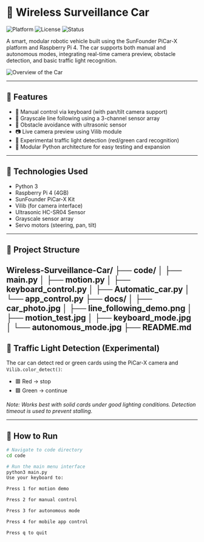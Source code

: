 # 🚗 Wireless Surveillance Car
![Platform](https://img.shields.io/badge/Platform-Raspberry%20Pi-lightgrey?logo=raspberrypi)
![License](https://img.shields.io/badge/License-MIT-green)
![Status](https://img.shields.io/badge/Project-Active-brightgreen)

A smart, modular robotic vehicle built using the SunFounder PiCar-X platform and Raspberry Pi 4. The car supports both manual and autonomous modes, integrating real-time camera preview, obstacle detection, and basic traffic light recognition.

![Overview of the Car](docs/car_photo.jpg)

---

## 🧠 Features

- 🔧 Manual control via keyboard (with pan/tilt camera support)
- 🧭 Grayscale line following using a 3-channel sensor array
- 🚧 Obstacle avoidance with ultrasonic sensor
- 📷 Live camera preview using Vilib module
- 🚦 Experimental traffic light detection (red/green card recognition)
- 🧪 Modular Python architecture for easy testing and expansion

---

## 🧰 Technologies Used

- Python 3
- Raspberry Pi 4 (4GB)
- SunFounder PiCar-X Kit
- Vilib (for camera interface)
- Ultrasonic HC-SR04 Sensor
- Grayscale sensor array
- Servo motors (steering, pan, tilt)

---

## 📂 Project Structure
Wireless-Surveillance-Car/
├── code/
│ ├── main.py
│ ├── motion.py
│ ├── keyboard_control.py
│ ├── Automatic_car.py
│ └── app_control.py
├── docs/
│ ├── car_photo.jpg
│ ├── line_following_demo.png
│ ├── motion_test.jpg
│ ├── keyboard_mode.jpg
│ └── autonomous_mode.jpg
├── README.md
---

## 🚦 Traffic Light Detection (Experimental)

The car can detect red or green cards using the PiCar-X camera and `Vilib.color_detect()`:
- 🟥 Red → stop
- 🟩 Green → continue

*Note: Works best with solid cards under good lighting conditions. Detection timeout is used to prevent stalling.*

---

## 🧪 How to Run

```bash
# Navigate to code directory
cd code

# Run the main menu interface
python3 main.py
Use your keyboard to:

Press 1 for motion demo

Press 2 for manual control

Press 3 for autonomous mode

Press 4 for mobile app control

Press q to quit
